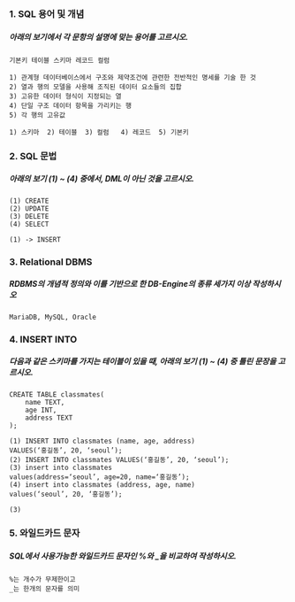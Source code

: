 ### 1. SQL 용어 및 개념

##### 	아래의 보기에서 각 문항의 설명에 맞는 용어를 고르시오.

```
기본키 테이블 스키마 레코드 컬럼

1) 관계형 데이터베이스에서 구조와 제약조건에 관련한 전반적인 명세를 기술 한 것
2) 열과 행의 모델을 사용해 조직된 데이터 요소들의 집합
3) 고유한 데이터 형식이 지정되는 열
4) 단일 구조 데이터 항목을 가리키는 행
5) 각 행의 고유값

1) 스키마	2) 테이블	3) 컬럼	4) 레코드	5) 기본키
```



### 2. SQL 문법

##### 	아래의 보기 (1) ~ (4) 중에서, DML이 아닌 것을 고르시오.

```
(1) CREATE
(2) UPDATE
(3) DELETE
(4) SELECT

(1) -> INSERT
```



### 3. Relational DBMS

##### 	RDBMS의 개념적 정의와 이를 기반으로 한 DB-Engine의 종류 세가지 이상 작성하시오

```
MariaDB, MySQL, Oracle
```



### 4. INSERT INTO

##### 	다음과 같은 스키마를 가지는 테이블이 있을 때, 아래의 보기 (1) ~ (4) 중 틀린 문장을 고르시오.

```
CREATE TABLE classmates(
	name TEXT,
	age INT,
	address TEXT
);

(1) INSERT INTO classmates (name, age, address)
VALUES(‘홍길동’, 20, ‘seoul’);
(2) INSERT INTO classmates VALUES(‘홍길동’, 20, ‘seoul’);
(3) insert into classmates
values(address=‘seoul’, age=20, name=‘홍길동’);
(4) insert into classmates (address, age, name)
values(‘seoul’, 20, ‘홍길동’);
```

```
(3)
```



### 5. 와일드카드 문자

##### 	SQL에서 사용가능한 와일드카드 문자인 %와 _을 비교하여 작성하시오.

```
%는 개수가 무제한이고
_는 한개의 문자를 의미
```

